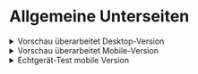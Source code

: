 # Allgemeine Unterseiten

<!-- ------------------------ -->
<!-- Preview: revised desktop -->
<!-- ------------------------ -->

<details>
  <summary class="collapsibleBtn">Vorschau überarbeitet Desktop-Version</summary>

  <br>
  Überarbeitungen/Updates:
  <br>
  - Unterüberschrift<br>
  - Überarbeitet respsonive Typografie (Größen, Abstände)<br>
  <br>
  
  <h4>Teil 1</h4><br>
  <video 
    src     ="https://github.com/joh-sch/rzt.de-doku/assets/39758027/6aa5699e-0698-4ed7-bc19-d27b55952570" 
    controls="controls" 
    style   ="max-width: 100%;">
  </video>

  <h4>Teil 2</h4><br>
  <video 
    src     ="https://github.com/joh-sch/rzt.de-doku/assets/39758027/2ae5c7d8-731f-4b2a-9055-ccd38aaa3d1d" 
    controls="controls" 
    style   ="max-width: 100%;">
  </video>
</details>

<!-- ----------------------- -->
<!-- Preview: revised mobile -->
<!-- ----------------------- -->

<details>
  <summary class="collapsibleBtn">Vorschau überarbeitet Mobile-Version</summary>

  <br>
  Überarbeitungen/Updates:
  <br>
  - Neues Unterseiten-Menü<br>
  - Scroll-Balken<br>
  - Überarbeitet respsonive Typografie (Größen, Abstände)<br>
  <br>
  
  <video 
    src     ="https://github.com/joh-sch/rzt.de-doku/assets/39758027/2f9a1b28-9b9d-4f6f-8b35-39fcef9faf5b" 
    controls="controls" 
    style   ="max-width: 100%;">
  </video>
</details>

<!-- --------------- -->
<!-- Test: iPhone 12 -->
<!-- --------------- -->

<details>
  <summary class="collapsibleBtn">Echtgerät-Test mobile Version</summary>

  <br>
  Getestet auf:   Apple iPhone 12<br>
  Internetverb.:  Mobile Daten (5G)<br>
  <br>
  
  <video 
    src     ="https://github.com/joh-sch/rzt.de-doku/assets/39758027/7586b4a5-11b7-426e-a2fd-0661a6b710b1" 
    controls="controls" 
    style   ="max-width: 50%;">
  </video>
</details>
